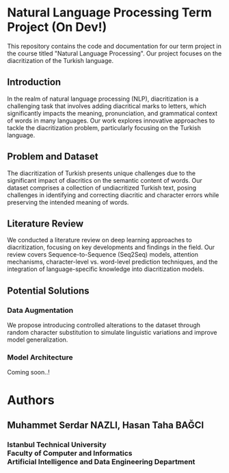 # Natural Language Processing Term Project (On Dev!)

This repository contains the code and documentation for our term project in the course titled "Natural Language Processing". Our project focuses on the diacritization of the Turkish language.

## Introduction
In the realm of natural language processing (NLP), diacritization is a challenging task that involves adding diacritical marks to letters, which significantly impacts the meaning, pronunciation, and grammatical context of words in many languages. Our work explores innovative approaches to tackle the diacritization problem, particularly focusing on the Turkish language.


## Problem and Dataset
The diacritization of Turkish presents unique challenges due to the significant impact of diacritics on the semantic content of words. Our dataset comprises a collection of undiacritized Turkish text, posing challenges in identifying and correcting diacritic and character errors while preserving the intended meaning of words.

## Literature Review
We conducted a literature review on deep learning approaches to diacritization, focusing on key developments and findings in the field. Our review covers Sequence-to-Sequence (Seq2Seq) models, attention mechanisms, character-level vs. word-level prediction techniques, and the integration of language-specific knowledge into diacritization models.

## Potential Solutions
### Data Augmentation
We propose introducing controlled alterations to the dataset through random character substitution to simulate linguistic variations and improve model generalization.

### Model Architecture
Coming soon..!



# Authors
## Muhammet Serdar NAZLI, Hasan Taha BAĞCI <br>
### Istanbul Technical University <br> Faculty of Computer and Informatics <br> Artificial Intelligence and Data Engineering Department
